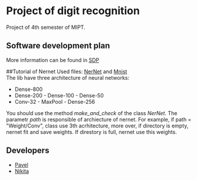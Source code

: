 # Project of digit recognition
Project of 4th semester of MIPT.

## Software development plan
More information can be found in [SDP][]

##Tutorial of Nernet
Used files: [NerNet][] and [Mnist][]  
The lib have three architecture of neural networks:  
* Dense-800
* Dense-200 - Dense-100 - Dense-50
* Conv-32 - MaxPool - Dense-256

You should use the method _make_and_check_ of the class _NerNet_. The parametr _path_ is responsible of archiecture of nernet. For example, if path = "Weight/Conv", class use 3th acrhitecture, more over, if directory is empty, nernet fit and save weights. If direstory is full, nernet use this weights.  

## Developers

* [Pavel][]    
* [Nikita][]

[SDP]: ./SDP/SDP.pdf
[NerNet]: ./Ver1.0/NerNet.py
[Mnist]: ./Ver1.0/mnist.py
[Pavel]: https://github.com/PaulZakharov
[Nikita]: https://github.com/Tismoney
